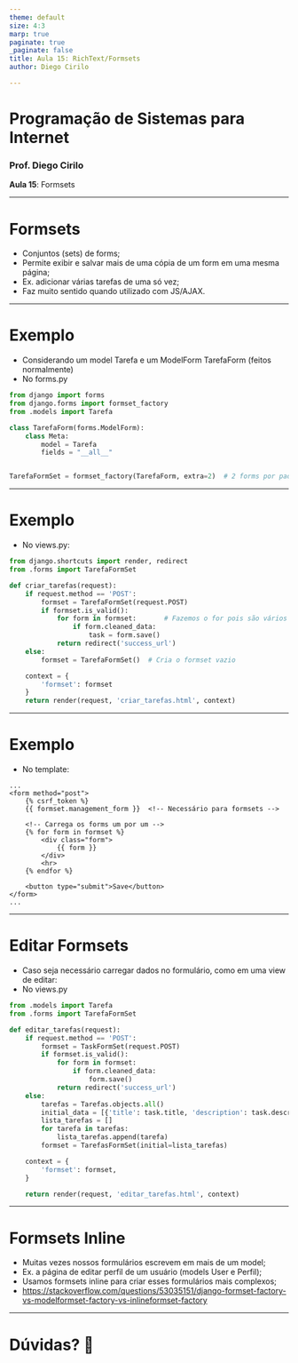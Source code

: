 ```yaml
---
theme: default
size: 4:3
marp: true
paginate: true
_paginate: false
title: Aula 15: RichText/Formsets
author: Diego Cirilo

---
```

<style>
img {
  display: block;
  margin: 0 auto;
}
</style>

# <!-- fit --> Programação de Sistemas para Internet

### Prof. Diego Cirilo

**Aula 15**: Formsets

---
# Formsets
- Conjuntos (sets) de forms;
- Permite exibir e salvar mais de uma cópia de um form em uma mesma página;
- Ex. adicionar várias tarefas de uma só vez;
- Faz muito sentido quando utilizado com JS/AJAX.

---
# Exemplo
- Considerando um model Tarefa e um ModelForm TarefaForm (feitos normalmente)
- No forms.py
```python
from django import forms
from django.forms import formset_factory
from .models import Tarefa

class TarefaForm(forms.ModelForm):
    class Meta:
        model = Tarefa
        fields = "__all__"


TarefaFormSet = formset_factory(TarefaForm, extra=2)  # 2 forms por padrão
```

---
# Exemplo
- No views.py:
```python
from django.shortcuts import render, redirect
from .forms import TarefaFormSet

def criar_tarefas(request):
    if request.method == 'POST':
        formset = TarefaFormSet(request.POST)
        if formset.is_valid():
            for form in formset:       # Fazemos o for pois são vários forms
                if form.cleaned_data:  
                    task = form.save()  
            return redirect('success_url')  
    else:
        formset = TarefaFormSet()  # Cria o formset vazio

    context = {
        'formset': formset
    }
    return render(request, 'criar_tarefas.html', context)
```

---
# Exemplo
- No template:
```django
...
<form method="post">
    {% csrf_token %}
    {{ formset.management_form }}  <!-- Necessário para formsets -->
    
    <!-- Carrega os forms um por um -->
    {% for form in formset %}
        <div class="form">
            {{ form }}
        </div>
        <hr>
    {% endfor %}
    
    <button type="submit">Save</button>
</form>
...
```

---
# Editar Formsets
- Caso seja necessário carregar dados no formulário, como em uma view de editar:
- No views.py
```python
from .models import Tarefa
from .forms import TarefaFormSet

def editar_tarefas(request):
    if request.method == 'POST':
        formset = TaskFormSet(request.POST)
        if formset.is_valid():
            for form in formset:
                if form.cleaned_data:
                    form.save()
            return redirect('success_url')
    else:
        tarefas = Tarefas.objects.all()
        initial_data = [{'title': task.title, 'description': task.description, 'completed': task.completed} for task in tasks]
        lista_tarefas = []
        for tarefa in tarefas:
            lista_tarefas.append(tarefa)
        formset = TarefasFormSet(initial=lista_tarefas)

    context = {
        'formset': formset,
    }

    return render(request, 'editar_tarefas.html', context)
```

---
# Formsets Inline
- Muitas vezes nossos formulários escrevem em mais de um model;
- Ex. a página de editar perfil de um usuário (models User e Perfil);
- Usamos formsets inline para criar esses formulários mais complexos;
- https://stackoverflow.com/questions/53035151/django-formset-factory-vs-modelformset-factory-vs-inlineformset-factory

---
# <!--fit--> Dúvidas? 🤔
